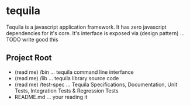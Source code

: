 tequila
=======

Tequila is a javascript application framework.  It has zero javascript dependencies for it's core.  It's interface
is exposed via (design pattern) ...  TODO write good this

Project Root
------------
+ (read me) /bin ... tequila command line interfance
+ (read me) /lib ... tequila library source code
+ (read me) /test-spec ... Tequila Specifications, Documentation, Unit Tests, Integration Tests & Regression Tests
+ README.md ... your reading it


